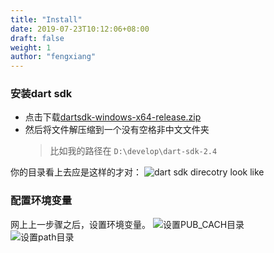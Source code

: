 ```yaml
---
title: "Install"
date: 2019-07-23T10:12:06+08:00
draft: false
weight: 1
author: "fengxiang"
---
```


### 安装dart sdk
- 点击下载[dartsdk-windows-x64-release.zip](http://)
- 然后将文件解压缩到一个没有空格非中文文件夹
  > 比如我的路径在  `D:\develop\dart-sdk-2.4`    

你的目录看上去应是这样的才对：
![dart sdk direcotry look like](/images/dart_sdk_direcotry.png)

### 配置环境变量
网上上一步骤之后，设置环境变量。
![设置PUB_CACH目录](/images/PUB_CACHE_ENV.png)    
![设置path目录](/images/Path_setting.png) 